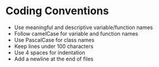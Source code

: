# Coding Conventions

- Use meaningful and descriptive variable/function names
- Follow camelCase for variable and function names
- Use PascalCase for class names
- Keep lines under 100 characters
- Use 4 spaces for indentation
- Add a newline at the end of files

